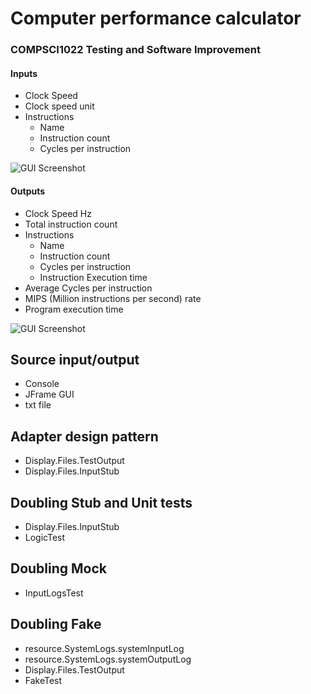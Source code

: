 # Computer performance calculator
### COMPSCI1022 Testing and Software Improvement
#### Inputs
* Clock Speed
* Clock speed unit
* Instructions
  * Name
  * Instruction count
  * Cycles per instruction

![GUI Screenshot](https://i.imgur.com/rvE25kM.png)
    
#### Outputs
* Clock Speed Hz
* Total instruction count
* Instructions
    * Name
    * Instruction count
    * Cycles per instruction
    * Instruction Execution time
* Average Cycles per instruction
* MIPS (Million instructions per second) rate
* Program execution time

![GUI Screenshot](https://i.imgur.com/rUfgFWM.png)

## Source input/output
* Console
* JFrame GUI
* txt file

## Adapter design pattern
* Display.Files.TestOutput
* Display.Files.InputStub

## Doubling Stub and Unit tests
* Display.Files.InputStub
* LogicTest

## Doubling Mock
* InputLogsTest

## Doubling Fake
* resource.SystemLogs.systemInputLog
* resource.SystemLogs.systemOutputLog
* Display.Files.TestOutput
* FakeTest
